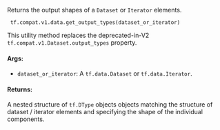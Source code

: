 Returns the output shapes of a `Dataset` or `Iterator` elements.

```
 tf.compat.v1.data.get_output_types(dataset_or_iterator)
```
This utility method replaces the deprecated-in-V2 `tf.compat.v1.Dataset.output_types` property.
#### Args:
- `dataset_or_iterator`: A `tf.data.Dataset` or `tf.data.Iterator`.
#### Returns:
A nested structure of `tf.DType` objects objects matching the structure of dataset / iterator elements and specifying the shape of the individual components.
